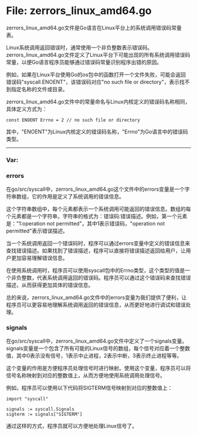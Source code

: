 # File: zerrors_linux_amd64.go

zerrors_linux_amd64.go文件是Go语言在Linux平台上的系统调用错误码常量表。

Linux系统调用返回错误时，通常使用一个非负整数表示错误码。zerrors_linux_amd64.go文件定义了Linux平台下可能出现的所有系统调用错误码常量，以便Go语言程序员能够通过错误码常量识别程序出错的原因。

例如，如果在Linux平台使用Go的os包中的函数打开一个文件失败，可能会返回错误码"syscall.ENOENT"，该错误码对应"no such file or directory"，表示找不到指定名称的文件或目录。

zerrors_linux_amd64.go文件中的常量命名与Linux内核定义的错误码名称相同，具体定义方式为：

```
const ENOENT Errno = 2 // no such file or directory
```

其中，"ENOENT"为Linux内核定义的错误码名称，"Errno"为Go语言中的错误码类型。




---

### Var:

### errors

在go/src/syscall中，zerrors_linux_amd64.go这个文件中的errors变量是一个字符串数组，它的作用是定义了系统调用的错误信息。

这个字符串数组中，每个元素都表示一个系统调用可能返回的错误信息。数组的每个元素都是一个字符串，字符串的格式为：错误码:错误描述。例如，第一个元素是："1:operation not permitted"，其中1表示错误码，"operation not permitted"表示错误描述。

当一个系统调用返回一个错误码时，程序可以通过errors变量中定义的错误信息来查找错误描述。如果找到了错误描述，程序可以直接将错误描述返回给用户，让用户更加容易理解错误信息。

在使用系统调用时，程序员可以使用syscall包中的Errno类型，这个类型的值是一个非负整数，代表系统调用返回的错误码。程序员可以通过这个错误码来查找错误描述，从而获得更加具体的错误信息。

总的来说，zerrors_linux_amd64.go文件中的errors变量为我们提供了便利，让程序员可以更容易地理解系统调用返回的错误信息，从而更好地进行调试和错误处理。



### signals

在go/src/syscall中，zerrors_linux_amd64.go文件中定义了一个signals变量。signals变量是一个包含了所有可能的Linux信号的数组，每个信号对应着一个整数值，其中0表示没有信号，1表示中止进程，2表示中断，3表示终止进程等等。

这个变量的作用是方便程序员处理信号时进行映射。使用这个变量，程序员可以将信号名称映射到对应的整数值上，从而方便地使用系统调用处理信号。

例如，程序员可以使用以下代码将SIGTERM信号映射到对应的整数值上：

```
import "syscall"

signals := syscall.Signals
sigterm := signals["SIGTERM"]
```

通过这样的方式，程序员就可以方便地处理Linux信号了。




